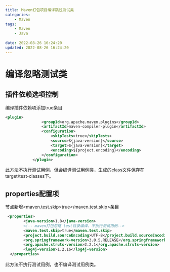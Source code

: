```yaml
---
title: Maven打包项目编译跳过测试类
categories:
	- Maven
tags: 
	- Maven
	- Java
	
date: 2022-08-26 16:24:20
updated: 2022-08-26 16:24:20
---
```

<!-- toc -->

# <span id="inline-blue">编译忽略测试类</span>

## 插件依赖选项控制
编译插件依赖项添加<skipTests>true</skipTests>条目
```xml
<plugin>
				<groupId>org.apache.maven.plugins</groupId>
				<artifactId>maven-compiler-plugin</artifactId>
				<configuration>
					<skipTests>true</skipTests>
					<source>${java-version}</source>
					<target>${java-version}</target>
					<encoding>${project.encoding}</encoding>
				</configuration>
			</plugin>
```
此方法不执行测试用例，但会编译测试用例类，生成的class文件保存在target/test-classes下。
## properties配置项
<properties>节点新增<maven.test.skip>true</maven.test.skip>条目
```xml
 <properties>
  		<java-version>1.8</java-version>
  		<!-- maven打包忽略 test目录编译、不执行测试用例-->
  		<maven.test.skip>true</maven.test.skip>
		<project.build.sourceEncoding>UTF-8</project.build.sourceEncoding>
		<org.springframework-version>3.0.5.RELEASE</org.springframework-version>
		<org.apache.struts-version>2.2.1</org.apache.struts-version>
		<log4j-version>1.2.16</log4j-version>
  </properties>
```
此方法不执行测试用例，也不编译测试用例类。